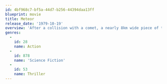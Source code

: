 ```yaml
---
id: 4bf968c7-bf5a-44d7-b256-44394daa13ff
blueprint: movie
title: Meteor
release_date: '1979-10-19'
overview: 'After a collision with a comet, a nearly 8km wide piece of the asteroid "Orpheus" is heading towards Earth. If it will hit it will cause a incredible catastrophe which will probably extinguish mankind. To stop the meteor NASA wants to use the illegal nuclear weapon satellite "Hercules" but discovers soon that it doesn''t have enough fire power. Their only chance to save the world is to join forces with the USSR who have also launched such an illegal satellite. But will both governments agree?'
genres:
  -
    id: 28
    name: Action
  -
    id: 878
    name: 'Science Fiction'
  -
    id: 53
    name: Thriller
---
```

